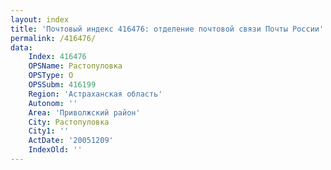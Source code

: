 ```yaml
---
layout: index
title: 'Почтовый индекс 416476: отделение почтовой связи Почты России'
permalink: /416476/
data:
    Index: 416476
    OPSName: Растопуловка
    OPSType: О
    OPSSubm: 416199
    Region: 'Астраханская область'
    Autonom: ''
    Area: 'Приволжский район'
    City: Растопуловка
    City1: ''
    ActDate: '20051209'
    IndexOld: ''
---
```

